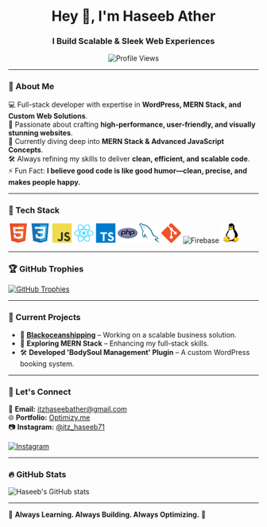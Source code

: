 <h1 align="center">Hey 👋, I'm Haseeb Ather</h1>
<h3 align="center">I Build Scalable & Sleek Web Experiences</h3>

<p align="center">
  <img src="https://komarev.com/ghpvc/?username=haseebather&label=Profile%20views&color=0e75b6&style=flat" alt="Profile Views" />
</p>

---

### 🚀 About Me  
💻 Full-stack developer with expertise in **WordPress, MERN Stack, and Custom Web Solutions**.  
🎯 Passionate about crafting **high-performance, user-friendly, and visually stunning websites**.  
🌱 Currently diving deep into **MERN Stack & Advanced JavaScript Concepts**.  
🛠️ Always refining my skills to deliver **clean, efficient, and scalable code**.  
⚡ Fun Fact: **I believe good code is like good humor—clean, precise, and makes people happy.**  

---

### 🔨 Tech Stack  
<p align="left">
  <img src="https://raw.githubusercontent.com/devicons/devicon/master/icons/html5/html5-original.svg" alt="HTML5" width="40" height="40"/> 
  <img src="https://raw.githubusercontent.com/devicons/devicon/master/icons/css3/css3-original.svg" alt="CSS3" width="40" height="40"/>
  <img src="https://raw.githubusercontent.com/devicons/devicon/master/icons/javascript/javascript-original.svg" alt="JavaScript" width="40" height="40"/>
  <img src="https://raw.githubusercontent.com/devicons/devicon/master/icons/react/react-original.svg" alt="React" width="40" height="40"/>
  <img src="https://raw.githubusercontent.com/devicons/devicon/master/icons/typescript/typescript-original.svg" alt="TypeScript" width="40" height="40"/>
  <img src="https://raw.githubusercontent.com/devicons/devicon/master/icons/php/php-original.svg" alt="PHP" width="40" height="40"/>
  <img src="https://raw.githubusercontent.com/devicons/devicon/master/icons/mysql/mysql-original.svg" alt="MySQL" width="40" height="40"/>
  <img src="https://raw.githubusercontent.com/devicons/devicon/master/icons/git/git-original.svg" alt="Git" width="40" height="40"/>
  <img src="https://www.vectorlogo.zone/logos/firebase/firebase-icon.svg" alt="Firebase" width="40" height="40"/>
  <img src="https://raw.githubusercontent.com/devicons/devicon/master/icons/linux/linux-original.svg" alt="Linux" width="40" height="40"/>
</p>  

---

### 🏆 GitHub Trophies  
<p align="left">
  <a href="https://github.com/ryo-ma/github-profile-trophy">
    <img src="https://github-profile-trophy.vercel.app/?username=haseebather&margin-w=5&theme=onedark" alt="GitHub Trophies" />
  </a>
</p>

---

### 📌 Current Projects  
- 🔭 **[Blackoceanshipping](https://blackoceanshipping.com)** – Working on a scalable business solution.  
- 🌱 **Exploring MERN Stack** – Enhancing my full-stack skills.  
- 🛠️ **Developed 'BodySoul Management' Plugin** – A custom WordPress booking system.  

---

### 💬 Let's Connect  
📧 **Email:** [itzhaseebather@gmail.com](mailto:itzhaseebather@gmail.com)  
🌐 **Portfolio:** [Optimizy.me](https://optimizy.me)  
📷 **Instagram:** [@itz_haseeb71](https://instagram.com/itz_haseeb71)  

<p align="left">
  <a href="https://instagram.com/itz_haseeb" target="blank">
    <img align="center" src="https://raw.githubusercontent.com/rahuldkjain/github-profile-readme-generator/master/src/images/icons/Social/instagram.svg" alt="Instagram" height="30" width="40" />
  </a>
</p>

---

### 🔥 GitHub Stats  
<p align="left">
  <img src="https://github-readme-stats.vercel.app/api?username=haseebather&show_icons=true&theme=radical" alt="Haseeb's GitHub stats" />
</p>  

---

🚀 **Always Learning. Always Building. Always Optimizing.** 🚀  
